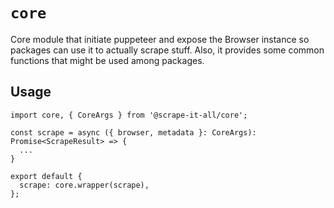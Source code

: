 # `core`

Core module that initiate puppeteer and expose the Browser instance so packages can use it to actually scrape stuff.
Also, it provides some common functions that might be used among packages.

## Usage

```
import core, { CoreArgs } from '@scrape-it-all/core';

const scrape = async ({ browser, metadata }: CoreArgs): Promise<ScrapeResult> => {
  ...
}

export default {
  scrape: core.wrapper(scrape),
};
```
